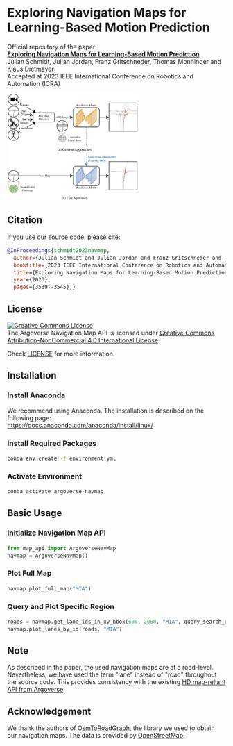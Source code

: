 # Exploring Navigation Maps for Learning-Based Motion Prediction

Official repository of the paper:\
**[Exploring Navigation Maps for Learning-Based Motion Prediction](https://arxiv.org/abs/2302.06195)**\
Julian Schmidt, Julian Jordan, Franz Gritschneder, Thomas Monninger and Klaus Dietmayer\
Accepted at 2023 IEEE International Conference on Robotics and Automation (ICRA)

<img src="images/overview.png" width="60%">

## Citation
If you use our source code, please cite:
```bibtex
@InProceedings{schmidt2023navmap,
  author={Julian Schmidt and Julian Jordan and Franz Gritschneder and Thomas Monninger and Klaus Dietmayer},
  booktitle={2023 IEEE International Conference on Robotics and Automation (ICRA)}, 
  title={Exploring Navigation Maps for Learning-Based Motion Prediction}, 
  year={2023},
  pages={3539--3545},}
```

## License
<a rel="license" href="http://creativecommons.org/licenses/by-nc/4.0/">
<img alt="Creative Commons License" style="border-width:0" src="https://i.creativecommons.org/l/by-nc/4.0/88x31.png"
 /></a><br />The Argoverse Navigation Map API is licensed under <a rel="license" href="http://creativecommons.org/licenses/by-nc/4.0/"
 >Creative Commons Attribution-NonCommercial 4.0 International License</a>.
 
Check [LICENSE](LICENSE) for more information.

## Installation
### Install Anaconda
We recommend using Anaconda.
The installation is described on the following page:\
https://docs.anaconda.com/anaconda/install/linux/

### Install Required Packages
```sh
conda env create -f environment.yml
```

### Activate Environment
```sh
conda activate argoverse-navmap
```

## Basic Usage
### Initialize Navigation Map API
```python
from map_api import ArgoverseNavMap
navmap = ArgoverseNavMap()
```

### Plot Full Map
```python
navmap.plot_full_map("MIA")
```
### Query and Plot Specific Region
```python
roads = navmap.get_lane_ids_in_xy_bbox(600, 2000, "MIA", query_search_range_manhattan=100)
navmap.plot_lanes_by_id(roads, "MIA")
```

## Note
As described in the paper, the used navigation maps are at a road-level. Nevertheless, we have used the term "lane" instead of "road" throughout the source code. This provides consistency with the existing [HD map-reliant API from Argoverse](https://github.com/argoverse/argoverse-api/blob/master/argoverse/map_representation/map_api.py).

## Acknowledgement
We thank the authors of [OsmToRoadGraph](https://github.com/AndGem/OsmToRoadGraph), the library we used to obtain our navigation maps.
The data is provided by [OpenStreetMap](https://www.openstreetmap.org/#map=6/51.330/10.453).